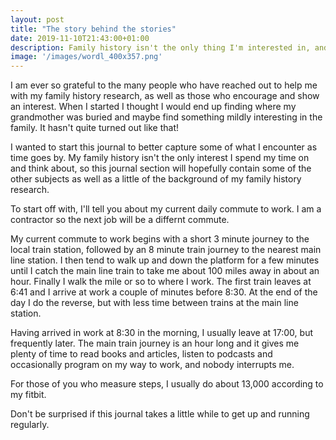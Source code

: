 ```yaml
---
layout: post
title: "The story behind the stories"
date: 2019-11-10T21:43:00+01:00
description: Family history isn't the only thing I'm interested in, and so I hope this post is the first of many to not only cover the story behind my family history, but also some other topics I have an interest in or wanted to learn more about since I began this journey.
image: '/images/wordl_400x357.png'
---
```

I am ever so grateful to the many people who have reached out to help me with my family history research, as well as those who encourage and show an interest.  When I started I thought I would end up finding where my grandmother was buried and maybe find something mildly interesting in the family.  It hasn't quite turned out like that!

I wanted to start this journal to better capture some of what I encounter as time goes by.  My family history isn't the only interest I spend my time on and think about, so this journal section will hopefully contain some of the other subjects as well as a little of the background of my family history research.

To start off with, I'll tell you about my current daily commute to work.  I am a contractor so the next job will be a differnt commute.

My current commute to work begins with a short 3 minute journey to the local train station, followed by an 8 minute train journey to the nearest main line station.  I then tend to walk up and down the platform for a few minutes until I catch the main line train to take me about 100 miles away in about an hour.  Finally I walk the mile or so to where I work.  The first train leaves at 6:41 and I arrive at work a couple of minutes before 8:30.  At the end of the day I do the reverse, but with less time between trains at the main line station.

Having arrived in work at 8:30 in the morning, I usually leave at 17:00, but frequently later.  The main train journey is an hour long and it gives me plenty of time to read books and articles, listen to podcasts and occasionally program on my way to work, and nobody interrupts me.

For those of you who measure steps, I usually do about 13,000 according to my fitbit.

Don't be surprised if this journal takes a little while to get up and running regularly.
